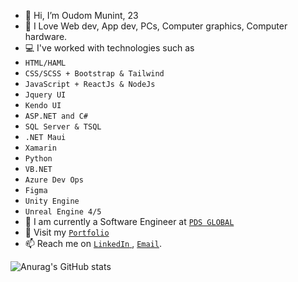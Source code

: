 - 👋 Hi, I’m Oudom Munint, 23
- 💖 I Love Web dev, App dev, PCs, Computer graphics, Computer hardware.
- 💻 I've worked with technologies such as
- `HTML/HAML`
- `CSS/SCSS + Bootstrap & Tailwind`
- `JavaScript + ReactJs & NodeJs`
- `Jquery UI`
- `Kendo UI`
- `ASP.NET and C#`
- `SQL Server & TSQL`
- `.NET Maui`
- `Xamarin`
- `Python`
- `VB.NET`
- `Azure Dev Ops`
- `Figma`
- `Unity Engine`
- `Unreal Engine 4/5`
- 👷 I am currently a Software Engineer at <a href="https://www.pdsglobal.com/">`PDS GLOBAL`</a>
- 👀 Visit my [`Portfolio`](https://oudommunint.netlify.app/)
- 📫 Reach me on <a href="https://www.linkedin.com/in/oudom-munint/"> `LinkedIn` </a>, <a href="mailto:oudommunint@gmail.com">`Email`</a>.

![Anurag's GitHub stats](https://github-readme-stats.vercel.app/api?username=OudomMunint&count_private=true&show_icons=true&theme=radical)
